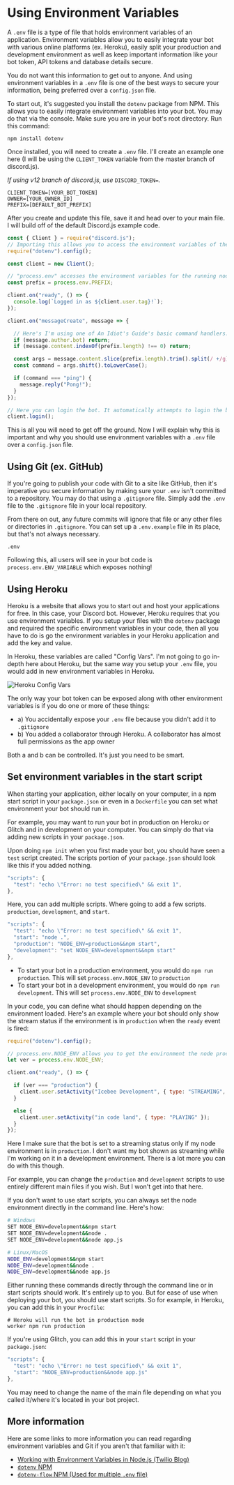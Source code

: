 # Using Environment Variables

A `.env` file is a type of file that holds environment variables of an application. Environment variables allow you to easily integrate your bot with various online platforms \(ex. Heroku\), easily split your production and development environment as well as keep important information like your bot token, API tokens and database details secure.

You do not want this information to get out to anyone. And using environment variables in a `.env` file is one of the best ways to secure your information, being preferred over a `config.json` file.

To start out, it's suggested you install the `dotenv` package from NPM. This allows you to easily integrate environment variables into your bot. You may do that via the console. Make sure you are in your bot's root directory. Run this command:

`npm install dotenv`

Once installed, you will need to create a `.env` file. I'll create an example one here \(I will be using the `CLIENT_TOKEN` variable from the master branch of discord.js\).

_If using v12 branch of discord.js, use_ `DISCORD_TOKEN=`_._

```text
CLIENT_TOKEN=[YOUR_BOT_TOKEN]
OWNER=[YOUR_OWNER_ID]
PREFIX=[DEFAULT_BOT_PREFIX]
```

After you create and update this file, save it and head over to your main file. I will build off of the default Discord.js example code.

```js
const { Client } = require("discord.js");
// Importing this allows you to access the environment variables of the running node process
require("dotenv").config();

const client = new Client();

// "process.env" accesses the environment variables for the running node process. PREFIX is the environment variable you defined in your .env file
const prefix = process.env.PREFIX;

client.on("ready", () => {
  console.log(`Logged in as ${client.user.tag}!`);
});

client.on("messageCreate", message => {

  // Here's I'm using one of An Idiot's Guide's basic command handlers. Using the PREFIX environment variable above, I can do the same as the bot token below
  if (message.author.bot) return;
  if (message.content.indexOf(prefix.length) !== 0) return;

  const args = message.content.slice(prefix.length).trim().split(/ +/g);
  const command = args.shift().toLowerCase();

  if (command === "ping") {
    message.reply("Pong!");
  }
});

// Here you can login the bot. It automatically attempts to login the bot with the environment variable you set for your bot token (either "CLIENT_TOKEN" or "DISCORD_TOKEN")
client.login();
```

This is all you will need to get off the ground. Now I will explain why this is important and why you should use environment variables with a `.env` file over a `config.json` file.

## Using Git \(ex. GitHub\)

If you're going to publish your code with Git to a site like GitHub, then it's imperative you secure information by making sure your `.env` isn't committed to a repository. You may do that using a `.gitignore` file. Simply add the `.env` file to the `.gitignore` file in your local repository.

From there on out, any future commits will ignore that file or any other files or directories in `.gitignore`. You can set up a `.env.example` file in its place, but that's not always necessary.

```text
.env
```

Following this, all users will see in your bot code is `process.env.ENV_VARIABLE` which exposes nothing!

## Using Heroku

Heroku is a website that allows you to start out and host your applications for free. In this case, your Discord bot. However, Heroku requires that you use environment variables. If you setup your files with the `dotenv` package and required the specific environment variables in your code, then all you have to do is go the environment variables in your Heroku application and add the key and value.

In Heroku, these variables are called "Config Vars". I'm not going to go in-depth here about Heroku, but the same way you setup your `.env` file, you would add in new environment variables in Heroku.

![Heroku Config Vars](https://i.imgur.com/MSmEO5K.png)

The only way your bot token can be exposed along with other environment variables is if you do one or more of these things:

* a\) You accidentally expose your `.env` file because you didn't add it to `.gitignore`
* b\) You added a collaborator through Heroku. A collaborator has almost full permissions as the app owner

Both a and b can be controlled. It's just you need to be smart.

## Set environment variables in the start script

When starting your application, either locally on your computer, in a npm start script in your `package.json` or even in a `Dockerfile` you can set what environment your bot should run in.

For example, you may want to run your bot in production on Heroku or Glitch and in development on your computer. You can simply do that via adding new scripts in your `package.json`.

Upon doing `npm init` when you first made your bot, you should have seen a `test` script created. The scripts portion of your `package.json` should look like this if you added nothing.

```js
"scripts": {
  "test": "echo \"Error: no test specified\" && exit 1",
},
```

Here, you can add multiple scripts. Where going to add a few scripts. `production`, `development`, and `start`.

```js
"scripts": {
  "test": "echo \"Error: no test specified\" && exit 1",
  "start": "node .",
  "production": "NODE_ENV=production&&npm start",
  "development": "set NODE_ENV=development&&npm start"
},
```

* To start your bot in a production environment, you would do `npm run production`. This will set `process.env.NODE_ENV` to `production`
* To start your bot in a development environment, you would do `npm run development`. This will set `process.env.NODE_ENV` to `development`

In your code, you can define what should happen depending on the environment loaded. Here's an example where your bot should only show the stream status if the environment is in `production` when the `ready` event is fired:

```js
require("dotenv").config();

// process.env.NODE_ENV allows you to get the environment the node process is in
let ver = process.env.NODE_ENV;

client.on("ready", () => {

  if (ver === "production") {
    client.user.setActivity("Icebee Development", { type: "STREAMING", url: "https://twitch.tv/something" })
  }

  else {
    client.user.setActivity("in code land", { type: "PLAYING" });
  }
});
```

Here I make sure that the bot is set to a streaming status only if my node environment is in `production`. I don't want my bot shown as streaming while I'm working on it in a development environment. There is a lot more you can do with this though.

For example, you can change the `production` and `development` scripts to use entirely different main files if you wish. But I won't get into that here.

If you don't want to use start scripts, you can always set the node environment directly in the command line. Here's how:

```bash
# Windows
SET NODE_ENV=development&&npm start
SET NODE_ENV=development&&node .
SET NODE_ENV=development&&node app.js

# Linux/MacOS
NODE_ENV=development&&npm start
NODE_ENV=development&&node .
NODE_ENV=development&&node app.js
```

Either running these commands directly through the command line or in start scripts should work. It's entirely up to you. But for ease of use when deploying your bot, you should use start scripts. So for example, in Heroku, you can add this in your `Procfile`:

```text
# Heroku will run the bot in production mode
worker npm run production
```

If you're using Glitch, you can add this in your `start` script in your `package.json`:

```js
"scripts": {
  "test": "echo \"Error: no test specified\" && exit 1",
  "start": "NODE_ENV=production&&node app.js"
},
```

You may need to change the name of the main file depending on what you called it/where it's located in your bot project.

## More information

Here are some links to more information you can read regarding environment variables and Git if you aren't that familiar with it:

* [Working with Environment Variables in Node.js \(Twilio Blog\)](https://www.twilio.com/blog/2017/08/working-with-environment-variables-in-node-js.html)
* [`dotenv` NPM](https://www.npmjs.com/package/dotenv)
* [`dotenv-flow` NPM \(Used for multiple `.env` file\)](https://www.npmjs.com/package/dotenv-flow)
